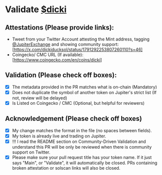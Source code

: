 # Validate [$dicki](https://solscan.io/token/8EHC2gfTLDb2eGQfjm17mVNLWPGRc9YVD75bepZ2nZJa)

## Attestations (Please provide links):
- Tweet from your Twitter Account attesting the Mint address, tagging [@JupiterExchange](https://twitter.com/JupiterExchange) and showing community support: [https://x.com/dickiducksol/status/1791292253807260110?s=46]
- Coingecko/ CMC URL (If available): [https://www.coingecko.com/en/coins/dicki]

## Validation (Please check off boxes):
- [x] The metadata provided in the PR matches what is on-chain (Mandatory)
- [x] Does not duplicate the symbol of another token on Jupiter's strict list (If not, review will be delayed)
- [x] Is Listed on Coingecko / CMC (Optional, but helpful for reviewers)  

## Acknowledgement (Please check off boxes)
- [x] My change matches the format in the file (no spaces between fields).
- [x] My token is already live and trading on Jupiter.
- [x] !!! I read the README section on Community-Driven Validation and understand this PR will be only be reviewed when there is community support on Twitter.
- [x] Please make sure your pull request title has your token name. If it just says "Main", or "Validate", it will automatically be closed. PRs containing broken attestation or solscan links will also be closed.
